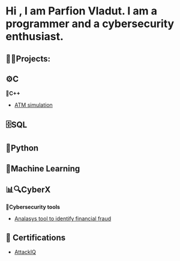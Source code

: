 <h1>Hi , I am Parfion Vladut. I am a programmer and a cybersecurity enthusiast. </h1>

<h2> 👨‍💻Projects: </h2>

<b>⚙️C</b>
-

<b>🚀C++</b>
- [ATM simulation](https://github.com/parfionvladut/atm-software/tree/master)

<b>🗄️SQL</b>
-

<b>🐍Python</b>
-

<b>🤖Machine Learning</b>
-

<b>📊🔍CyberX</b>
-

<b>🧰Cybersecurity tools</b>
- [Analasys tool to identify financial fraud](https://github.com/parfionvladut/Digital-proof-abstraction)

<h2>📝 Certifications</h2>

- [AttackIQ](https://www.credly.com/users/parfion-vladut/badges)

